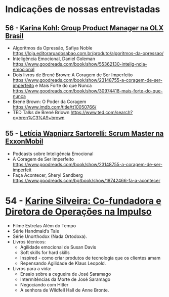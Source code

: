 # Indicações de nossas entrevistadas

## 56 - [Karina Kohl: Group Product Manager na OLX Brasil](https://www.youtube.com/watch?v=Rbe-LEkONNg)


- Algoritmos da Opressão, Safiya Noble https://loja.editoraruadosabao.com.br/produto/algoritmos-da-opressao/
- Inteligência Emocional, Daniel Goleman https://www.goodreads.com/book/show/55362130-intelig-ncia-emocional
- Dois livros de Brené Brown: A Coragem de Ser Imperfeito https://www.goodreads.com/book/show/23148755-a-coragem-de-ser-imperfeito  e Mais Forte do que Nunca https://www.goodreads.com/book/show/30974418-mais-forte-do-que-nunca
- Brené Brown: O Poder da Coragem https://www.imdb.com/title/tt10050766/
- TED Talks de Brené Briown https://www.ted.com/search?q=bren%C3%A9+brown

## 55 - [Letícia Wapniarz Sartorelli: Scrum Master na ExxonMobil](https://www.youtube.com/watch?v=zONqOsB1kzc)

- Podcasts sobre Inteligência Emocional
- A Coragem de Ser Imperfeito https://www.goodreads.com/book/show/23148755-a-coragem-de-ser-imperfeit
- Faça Acontecer, Sheryl Sandberg https://www.goodreads.com/bg/book/show/18742466-fa-a-acontecer

# 54 - [Karine Silveira: Co-fundadora e Diretora de Operações na Impulso](https://www.youtube.com/watch?v=wUIj7jvv7wM)

- Filme Estrelas Além do Tempo
- Série Handmaid’s Tale
- Série Unorthodox (Nada Ortodoxa). 
- Livros técnicos: 
  - Agilidade emocional de Susan Davis 
  - Soft skills for hard skills
  - Inspired - como criar produtos de tecnologia que os clientes amam
  - Repensando Agilidade de Klaus Leopold. 
 - Livros para a vida: 
   - Ensaio sobre a cegueira de José Saramago
   - Intermitências da Morte de José Saramago
   - Negociando com Hitler
   - A senhora de Wildfell Hall de Anne Bronte.
